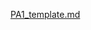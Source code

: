 [PA1_template.md](https://github.com/meghna-rao/RepData_PeerAssessment1/files/8389403/PA1_template.md)
